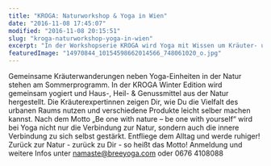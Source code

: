 ```yaml
---
title: "KROGA: Naturworkshop & Yoga in Wien"
date: "2016-11-08 17:45:07"
modified: "2016-11-08 20:15:51"
slug: "kroga-naturworkshop-yoga-in-wien"
excerpt: "In der Workshopserie KROGA wird Yoga mit Wissen um Kräuter- und Naturheilmittel verbunden. Darauf dürft Ihr Euch auch im Winterhalbjahr freuen!"
featuredImage: "14970844_10154598662014566_748061020_o.jpg"
---
```


Gemeinsame Kräuterwanderungen neben Yoga-Einheiten in der Natur stehen am Sommerprogramm. In der KROGA Winter Edition wird gemeinsam yogiert und Haus-, Heil- & Genussmittel aus der Natur hergestellt. Die Kräuterexpertinnen zeigen Dir, wie Du die Vielfalt des urbanen Raums nutzen und verschiedene Produkte leicht selber machen kannst. Nach dem Motto „Be one with nature – be one with yourself“ wird bei Yoga nicht nur die Verbindung zur Natur, sondern auch die innere Verbindung zu sich selbst gestärkt. Entfliege dem Alltag und werde ruhiger! Zurück zur Natur - zurück zu Dir - so heißt das Motto! Anmeldung und weitere Infos unter namaste@breeyoga.com oder 0676 4108088